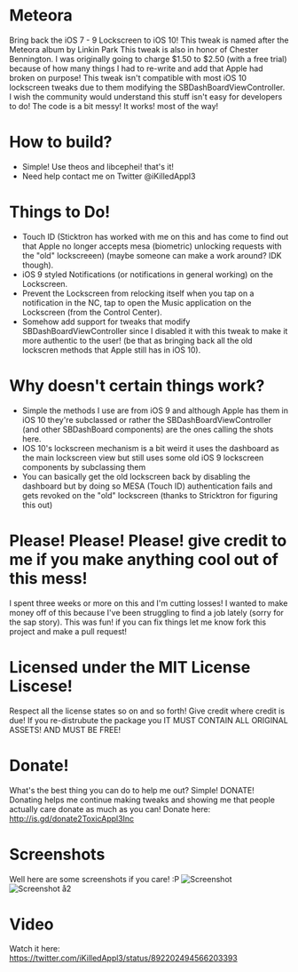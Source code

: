 # Meteora
Bring back the iOS 7 - 9 Lockscreen to iOS 10!
This tweak is named after the Meteora album by Linkin Park 
This tweak is also in honor of Chester Bennington.
I was originally going to charge $1.50 to $2.50 (with a free trial) because of how many things I had to re-write and add that Apple had broken on purpose!
This tweak isn't compatible with most iOS 10 lockscreen tweaks due to them modifying the SBDashBoardViewController.
I wish the community would understand this stuff isn't easy for developers to do!
The code is a bit messy! It works! most of the way!

# How to build?
- Simple! Use theos and libcephei! that's it!
- Need help contact me on Twitter @iKilledAppl3

# Things to Do!
- Touch ID (Sticktron has worked with me on this and has come to find out that Apple no longer accepts mesa (biometric) unlocking requests with the "old" lockscreeen) (maybe someone can make a work around? IDK though).
- iOS 9 styled Notifications (or notifications in general working) on the Lockscreen.
- Prevent the Lockscreen from relocking itself when you tap on a notification in the NC, tap to open the Music application on the Lockscreen (from the Control Center).
- Somehow add support for tweaks that modify SBDashBoardViewController since I disabled it with this tweak to make it more authentic to the user! (be that as bringing back all the old lockscren methods that Apple still has in iOS 10).

# Why doesn't certain things work?
- Simple the methods I use are from iOS 9 and although Apple has them in iOS 10 they're subclassed or rather the SBDashBoardViewController (and other SBDashBoard components) are the ones calling the shots here. 
- IOS 10's lockscreen mechanism is a bit weird it uses the dashboard as the main lockscreen view but still uses some old iOS 9 lockscreen components by subclassing them
- You can basically get the old lockscreen back by disabling the dashboard but by doing so MESA (Touch ID) authentication fails and gets revoked on the "old" lockscreen (thanks to Stricktron for figuring this out)

# Please! Please! Please! give credit to me if you make anything cool out of this mess!
I spent three weeks or more on this and I'm cutting losses! I wanted to make money off of this because I've been struggling to find a job lately (sorry for the sap story).
This was fun! if you can fix things let me know fork this project and make a pull request!

# Licensed under the MIT License Liscese!
Respect all the license states so on and so forth!
Give credit where credit is due!
If you re-distrubute the package you IT MUST CONTAIN ALL ORIGINAL ASSETS! AND MUST BE FREE!

# Donate!
What's the best thing you can do to help me out?
Simple! DONATE!
Donating helps me continue making tweaks and showing me that people actually care donate as much as you can!
Donate here: http://is.gd/donate2ToxicAppl3Inc

# Screenshots
Well here are some screenshots if you care! :P
![Screenshot](https://raw.githubusercontent.com/iKilledAppl3/Meteora/master/Screenshot1.jpg)
![Screenshot å2](https://raw.githubusercontent.com/iKilledAppl3/Meteora/master/Screenshot2.jpg)

# Video
Watch it here: https://twitter.com/iKilledAppl3/status/892202494566203393